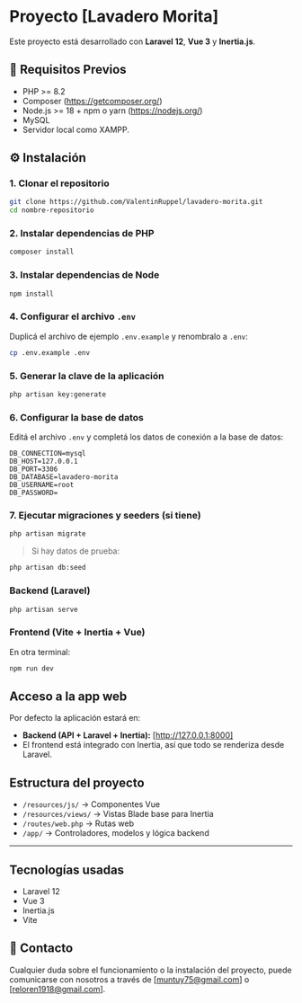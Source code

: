 
# Proyecto [Lavadero Morita]

Este proyecto está desarrollado con **Laravel 12**, **Vue 3** y **Inertia.js**.

## 🚀 Requisitos Previos

- PHP >= 8.2  
- Composer (https://getcomposer.org/)  
- Node.js >= 18 + npm o yarn (https://nodejs.org/)  
- MySQL
- Servidor local como XAMPP.

## ⚙️ Instalación

### 1. Clonar el repositorio

```bash
git clone https://github.com/ValentinRuppel/lavadero-morita.git
cd nombre-repositorio
```

### 2. Instalar dependencias de PHP

```bash
composer install
```

### 3. Instalar dependencias de Node

```bash
npm install
```

### 4. Configurar el archivo `.env`

Duplicá el archivo de ejemplo `.env.example` y renombralo a `.env`:

```bash
cp .env.example .env
```

### 5. Generar la clave de la aplicación

```bash
php artisan key:generate
```

### 6. Configurar la base de datos

Editá el archivo `.env` y completá los datos de conexión a la base de datos:

```
DB_CONNECTION=mysql
DB_HOST=127.0.0.1
DB_PORT=3306
DB_DATABASE=lavadero-morita
DB_USERNAME=root
DB_PASSWORD=
```

### 7. Ejecutar migraciones y seeders (si tiene)

```bash
php artisan migrate
```

> Si hay datos de prueba:
```bash
php artisan db:seed
```

### Backend (Laravel)

```bash
php artisan serve
```

### Frontend (Vite + Inertia + Vue)

En otra terminal:

```bash
npm run dev
```

## Acceso a la app web

Por defecto la aplicación estará en:

- **Backend (API + Laravel + Inertia):** [http://127.0.0.1:8000]
- El frontend está integrado con Inertia, así que todo se renderiza desde Laravel.

## Estructura del proyecto

- `/resources/js/` → Componentes Vue  
- `/resources/views/` → Vistas Blade base para Inertia  
- `/routes/web.php` → Rutas web  
- `/app/` → Controladores, modelos y lógica backend  

---

## Tecnologías usadas

- Laravel 12  
- Vue 3  
- Inertia.js  
- Vite  


## 🤝 Contacto

Cualquier duda sobre el funcionamiento o la instalación del proyecto, puede comunicarse con nosotros a través de [muntuy75@gmail.com] o [reloren1918@gmail.com].
